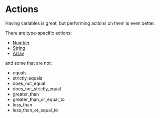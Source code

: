 # Actions

Having variables is great, but performing actions on them is even better.

There are type-specific actions:

- [Number](number/)
- [String](string/)
- [Array](array/)

and some that are not:

- equals
- strictly_equals
- does_not_equal
- does_not_strictly_equal
- greater_than
- greater_than_or_equal_to
- less_than
- less_than_or_equal_to
